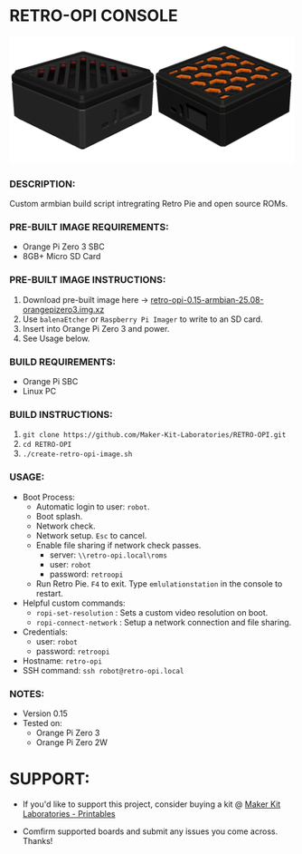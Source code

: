 # RETRO-OPI CONSOLE
![Retro Opi Image](./documentation/retro-opi-image-3.png)

### DESCRIPTION:
Custom armbian build script intregrating Retro Pie and open source ROMs.

### PRE-BUILT IMAGE REQUIREMENTS:
- Orange Pi Zero 3 SBC
- 8GB+ Micro SD Card

### PRE-BUILT IMAGE INSTRUCTIONS:
1. Download pre-built image here -> [retro-opi-0.15-armbian-25.08-orangepizero3.img.xz](https://makerkitlab.xyz/data/kit/retroopi/retro-opi-0.15-armbian-25.08-orangepizero3.img.xz)
2. Use `balenaEtcher` or `Raspberry Pi Imager` to write to an SD card.
3. Insert into Orange Pi Zero 3 and power.
4. See Usage below.

### BUILD REQUIREMENTS:
- Orange Pi SBC
- Linux PC

### BUILD INSTRUCTIONS:
1.  `git clone https://github.com/Maker-Kit-Laboratories/RETRO-OPI.git`
2.  `cd RETRO-OPI`
3.  `./create-retro-opi-image.sh`

### USAGE:
- Boot Process:
    - Automatic login to user: `robot`.
    - Boot splash.
    - Network check.
    - Network setup. `Esc` to cancel.
    - Enable file sharing if network check passes.
        - server: `\\retro-opi.local\roms`
        - user: `robot`
        - password: `retroopi`
    - Run Retro Pie. `F4` to exit. Type `emlulationstation` in the console to restart.
- Helpful custom commands:
    - `ropi-set-resolution` : Sets a custom video resolution on boot.
    - `ropi-connect-network` : Setup a network connection and file sharing.
- Credentials:
    - user: `robot`  
    - password: `retroopi`
- Hostname: `retro-opi`
- SSH command: `ssh robot@retro-opi.local`

### NOTES:
- Version 0.15
- Tested on:
    - Orange Pi Zero 3
    - Orange Pi Zero 2W


# SUPPORT:
- If you'd like to support this project, consider buying a kit @ [Maker Kit Laboratories - Printables](https://www.printables.com/@MakerKitLab_2578894)

- Comfirm supported boards and submit any issues you come across. Thanks!

